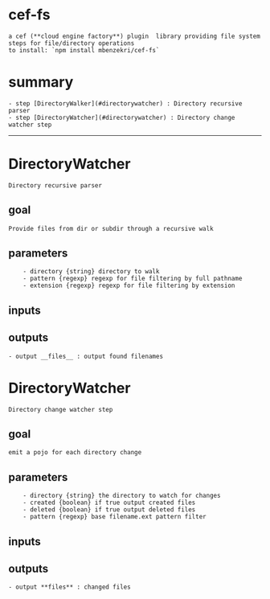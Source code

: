 # cef-fs
    a cef (**cloud engine factory**) plugin  library providing file system steps for file/directory operations
    to install: `npm install mbenzekri/cef-fs`

# summary
    - step [DirectoryWalker](#directorywatcher) : Directory recursive parser
    - step [DirectoryWatcher](#directorywatcher) : Directory change watcher step
---
# DirectoryWatcher
    Directory recursive parser

## goal

    Provide files from dir or subdir through a recursive walk

## parameters
        - directory {string} directory to walk 
        - pattern {regexp} regexp for file filtering by full pathname 
        - extension {regexp} regexp for file filtering by extension 

## inputs

## outputs
    - output __files__ : output found filenames 
# DirectoryWatcher
    Directory change watcher step

## goal

    emit a pojo for each directory change

## parameters
        - directory {string} the directory to watch for changes 
        - created {boolean} if true output created files 
        - deleted {boolean} if true output deleted files  
        - pattern {regexp} base filename.ext pattern filter 

## inputs

## outputs
    - output **files** : changed files 
